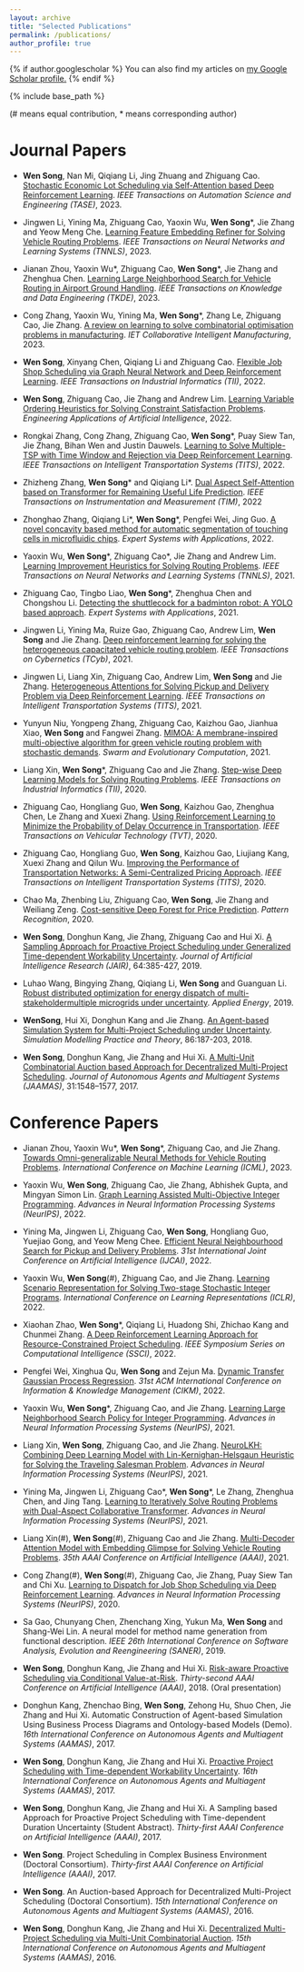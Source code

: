 ```yaml
---
layout: archive
title: "Selected Publications"
permalink: /publications/
author_profile: true
---
```


{% if author.googlescholar %}
  You can also find my articles on <u><a href="{{author.googlescholar}}">my Google Scholar profile</a>.</u>
{% endif %}

{% include base_path %}

(# means equal contribution, * means corresponding author)

Journal Papers
======
* **Wen Song**, Nan Mi, Qiqiang Li, Jing Zhuang and Zhiguang Cao. [Stochastic Economic Lot Scheduling via Self-Attention based Deep Reinforcement Learning](https://ieeexplore.ieee.org/document/10054449). *IEEE Transactions on Automation Science and Engineering (TASE)*, 2023.

* Jingwen Li, Yining Ma, Zhiguang Cao, Yaoxin Wu, **Wen Song**\*, Jie Zhang and Yeow Meng Che. [Learning Feature Embedding Refiner for Solving Vehicle Routing Problems](https://ieeexplore.ieee.org/document/10160045). *IEEE Transactions on Neural Networks and Learning Systems (TNNLS)*, 2023.

* Jianan Zhou, Yaoxin Wu\*, Zhiguang Cao, **Wen Song**\*, Jie Zhang and Zhenghua Chen. [Learning Large Neighborhood Search for Vehicle Routing in Airport Ground Handling](https://ieeexplore.ieee.org/document/10054476). *IEEE Transactions on Knowledge and Data Engineering (TKDE)*, 2023.

* Cong Zhang, Yaoxin Wu, Yining Ma, **Wen Song**\*, Zhang Le, Zhiguang Cao, Jie Zhang. [A review on learning to solve combinatorial optimisation problems in manufacturing](https://doi.org/10.1049/cim2.12072). *IET Collaborative Intelligent Manufacturing*, 2023.

* **Wen Song**, Xinyang Chen, Qiqiang Li and Zhiguang Cao. [Flexible Job Shop Scheduling via Graph Neural Network and Deep Reinforcement Learning](https://ieeexplore.ieee.org/document/9826438). *IEEE Transactions on Industrial Informatics (TII)*, 2022.

* **Wen Song**, Zhiguang Cao, Jie Zhang and Andrew Lim. [Learning Variable Ordering Heuristics for Solving Constraint Satisfaction Problems](https://www.sciencedirect.com/science/article/pii/S0952197621004255). *Engineering Applications of Artificial Intelligence*, 2022.

* Rongkai Zhang, Cong Zhang, Zhiguang Cao, **Wen Song**\*, Puay Siew Tan, Jie Zhang, Bihan Wen and Justin Dauwels. [Learning to Solve Multiple-TSP with Time Window and Rejection via Deep Reinforcement Learning](https://ieeexplore.ieee.org/document/9901466). *IEEE Transactions on Intelligent Transportation Systems (TITS)*, 2022. 


* Zhizheng Zhang, **Wen Song**\* and Qiqiang Li\*. [Dual Aspect Self-Attention based on Transformer for Remaining Useful Life Prediction](https://ieeexplore.ieee.org/document/9737516). *IEEE Transactions on Instrumentation and Measurement (TIM)*, 2022

* Zhonghao Zhang, Qiqiang Li\*, **Wen Song**\*, Pengfei Wei, Jing Guo. [A novel concavity based method for automatic segmentation of touching cells in microfluidic chips](https://www.sciencedirect.com/science/article/pii/S0957417422007692). *Expert Systems with Applications*, 2022.

* Yaoxin Wu, **Wen Song**\*, Zhiguang Cao\*, Jie Zhang and Andrew Lim. [Learning Improvement Heuristics for Solving Routing Problems](https://ieeexplore.ieee.org/document/9393606). *IEEE Transactions on Neural Networks and Learning Systems (TNNLS)*, 2021.

* Zhiguang Cao, Tingbo Liao, **Wen Song**\*, Zhenghua Chen and Chongshou Li. [Detecting the shuttlecock for a badminton robot: A YOLO based approach](https://www.sciencedirect.com/science/article/abs/pii/S0957417420306436). *Expert Systems with Applications*, 2021.

* Jingwen Li, Yining Ma, Ruize Gao, Zhiguang Cao, Andrew Lim, **Wen Song** and Jie Zhang. [Deep reinforcement learning for solving the heterogeneous capacitated vehicle routing problem](https://ieeexplore.ieee.org/abstract/document/9547060/). *IEEE Transactions on Cybernetics (TCyb)*, 2021.

* Jingwen Li, Liang Xin, Zhiguang Cao, Andrew Lim, **Wen Song** and Jie Zhang. [Heterogeneous Attentions for Solving Pickup and Delivery Problem via Deep Reinforcement Learning](https://ieeexplore.ieee.org/abstract/document/9352489/). *IEEE Transactions on Intelligent Transportation Systems (TITS)*, 2021.

* Yunyun Niu, Yongpeng Zhang, Zhiguang Cao, Kaizhou Gao, Jianhua Xiao, **Wen Song** and Fangwei Zhang. [MIMOA: A membrane-inspired multi-objective algorithm for green vehicle routing problem with stochastic demands](https://www.sciencedirect.com/science/article/pii/S221065022030420X). *Swarm and Evolutionary Computation*, 2021.

* Liang Xin, **Wen Song**\*, Zhiguang Cao and Jie Zhang. [Step-wise Deep Learning Models for Solving Routing Problems](https://ieeexplore.ieee.org/abstract/document/9226142/). *IEEE Transactions on Industrial Informatics (TII)*, 2020.

* Zhiguang Cao, Hongliang Guo, **Wen Song**, Kaizhou Gao, Zhenghua Chen, Le Zhang and Xuexi Zhang. [Using Reinforcement Learning to Minimize the Probability of Delay Occurrence in Transportation](https://ieeexplore.ieee.org/document/8952783). *IEEE Transactions on Vehicular Technology (TVT)*, 2020.

* Zhiguang Cao, Hongliang Guo, **Wen Song**, Kaizhou Gao, Liujiang Kang, Xuexi Zhang and Qilun Wu. [Improving the Performance of Transportation Networks: A Semi-Centralized Pricing Approach](https://ieeexplore.ieee.org/abstract/document/9098067). *IEEE Transactions on Intelligent Transportation Systems (TITS)*, 2020.

* Chao Ma, Zhenbing Liu, Zhiguang Cao, **Wen Song**, Jie Zhang and Weiliang Zeng. [Cost-sensitive Deep Forest for Price Prediction](https://www.sciencedirect.com/science/article/abs/pii/S0031320320303022?via%3Dihub). *Pattern Recognition*, 2020.

* **Wen Song**, Donghun Kang, Jie Zhang, Zhiguang Cao and Hui Xi.  [A Sampling Approach for Proactive Project Scheduling under Generalized Time-dependent Workability Uncertainty](https://www.jair.org/index.php/jair/article/view/11369/26476). *Journal of Artificial Intelligence Research (JAIR)*, 64:385-427, 2019.

* Luhao Wang, Bingying Zhang, Qiqiang Li, **Wen Song** and Guanguan Li. [Robust distributed optimization for energy dispatch of multi-stakeholdermultiple microgrids under uncertainty](https://www.sciencedirect.com/science/article/abs/pii/S0306261919315326). *Applied Energy*, 2019. 

* **WenSong**, Hui Xi, Donghun Kang and Jie Zhang. [An Agent-based Simulation System for Multi-Project Scheduling under Uncertainty](https://www.sciencedirect.com/science/article/pii/S1569190X18300728). *Simulation Modelling Practice and Theory*, 86:187-203, 2018. 

* **Wen Song**, Donghun Kang, Jie Zhang and Hui Xi. [A Multi-Unit Combinatorial Auction based Approach for Decentralized Multi-Project Scheduling](https://link.springer.com/article/10.1007/s10458-017-9370-z). *Journal of Autonomous Agents and Multiagent Systems (JAAMAS)*, 31:1548–1577, 2017.


Conference Papers
=======
* Jianan Zhou, Yaoxin Wu\*, **Wen Song**\*, Zhiguang Cao, and Jie Zhang. [Towards Omni-generalizable Neural Methods for Vehicle Routing Problems](https://openreview.net/forum?id=PlFBOnVOFg). *International Conference on Machine Learning (ICML)*, 2023.

* Yaoxin Wu, **Wen Song**, Zhiguang Cao, Jie Zhang, Abhishek Gupta, and Mingyan Simon Lin. [Graph Learning Assisted Multi-Objective Integer Programming](https://openreview.net/pdf?id=d9usspxbWmk). *Advances in Neural Information Processing Systems (NeurIPS)*, 2022.

* Yining Ma, Jingwen Li, Zhiguang Cao, **Wen Song**, Hongliang Guo, Yuejiao Gong, and Yeow Meng Chee. [Efficient Neural Neighbourhood Search for Pickup and Delivery Problems](https://arxiv.org/abs/2204.11399). *31st International Joint Conference on Artificial Intelligence (IJCAI)*, 2022.

* Yaoxin Wu, **Wen Song**(#), Zhiguang Cao, and Jie Zhang. [Learning Scenario Representation for Solving Two-stage Stochastic Integer Programs](https://openreview.net/pdf?id=06Wy2BtxXrz). *International Conference on Learning Representations (ICLR)*, 2022.

* Xiaohan Zhao, **Wen Song**\*, Qiqiang Li, Huadong Shi, Zhichao Kang and Chunmei Zhang. [A Deep Reinforcement Learning Approach for Resource-Constrained Project Scheduling](https://ieeexplore.ieee.org/abstract/document/10022122/). *IEEE Symposium Series on Computational Intelligence (SSCI)*, 2022.

* Pengfei Wei, Xinghua Qu, **Wen Song** and Zejun Ma. [Dynamic Transfer Gaussian Process Regression](https://dl.acm.org/doi/abs/10.1145/3511808.3557303). *31st ACM International Conference on Information & Knowledge Management (CIKM)*, 2022.

* Yaoxin Wu, **Wen Song**\*, Zhiguang Cao, and Jie Zhang. [Learning Large Neighborhood Search Policy for Integer Programming](https://arxiv.org/pdf/2111.03466.pdf). *Advances in Neural Information Processing Systems (NeurIPS)*, 2021.

* Liang Xin, **Wen Song**, Zhiguang Cao, and Jie Zhang. [NeuroLKH: Combining Deep Learning Model with Lin-Kernighan-Helsgaun Heuristic for Solving the Traveling Salesman Problem](https://arxiv.org/pdf/2110.07983.pdf). *Advances in Neural Information Processing Systems (NeurIPS)*, 2021.

* Yining Ma, Jingwen Li, Zhiguang Cao\*, **Wen Song**\*, Le Zhang, Zhenghua Chen, and Jing Tang. [Learning to Iteratively Solve Routing Problems with Dual-Aspect Collaborative Transformer](https://arxiv.org/pdf/2110.02544.pdf). *Advances in Neural Information Processing Systems (NeurIPS)*, 2021.

* Liang Xin(#), **Wen Song**(#), Zhiguang Cao and Jie Zhang. [Multi-Decoder Attention Model with Embedding Glimpse for Solving Vehicle Routing Problems](https://arxiv.org/pdf/2012.10638.pdf). *35th AAAI Conference on Artificial Intelligence (AAAI)*, 2021.

* Cong Zhang(#), **Wen Song**(#), Zhiguang Cao, Jie Zhang, Puay Siew Tan and Chi Xu. [Learning to Dispatch for Job Shop Scheduling via Deep Reinforcement Learning](https://arxiv.org/pdf/2010.12367.pdf). *Advances in Neural Information Processing Systems (NeurIPS)*, 2020.

* Sa Gao, Chunyang Chen, Zhenchang Xing, Yukun Ma, **Wen Song** and Shang-Wei Lin. A neural model for method name generation from functional description. *IEEE 26th International Conference on Software Analysis, Evolution and Reengineering (SANER)*, 2019.

* **Wen Song**, Donghun Kang, Jie Zhang and Hui Xi. [Risk-aware Proactive Scheduling via Conditional Value-at-Risk](https://aaai.org/ocs/index.php/AAAI/AAAI18/paper/view/16228/16200). *Thirty-second AAAI Conference on Artificial Intelligence (AAAI)*, 2018. (Oral presentation)

* Donghun Kang, Zhenchao Bing, **Wen Song**, Zehong Hu, Shuo Chen, Jie Zhang and Hui Xi. Automatic Construction of Agent-based Simulation Using Business Process Diagrams and Ontology-based Models (Demo). *16th International Conference on Autonomous Agents and Multiagent Systems (AAMAS)*, 2017.

* **Wen Song**, Donghun Kang, Jie Zhang and Hui Xi. [Proactive Project Scheduling with Time-dependent Workability Uncertainty](http://www.ifaamas.org/Proceedings/aamas2017/pdfs/p221.pdf). *16th International Conference on Autonomous Agents and Multiagent Systems (AAMAS)*, 2017.

* **Wen Song**, Donghun Kang, Jie Zhang and Hui Xi. A Sampling based Approach for Proactive Project Scheduling with Time-dependent Duration Uncertainty (Student Abstract). *Thirty-first AAAI Conference on Artificial Intelligence (AAAI)*, 2017.

* **Wen Song**. Project Scheduling in Complex Business Environment (Doctoral Consortium). *Thirty-first AAAI Conference on Artificial Intelligence (AAAI)*, 2017.

* **Wen Song**. An Auction-based Approach for Decentralized Multi-Project Scheduling (Doctoral Consortium). *15th International Conference on Autonomous Agents and Multiagent Systems (AAMAS)*, 2016.

* **Wen Song**, Donghun Kang, Jie Zhang and Hui Xi. [Decentralized Multi-Project Scheduling via Multi-Unit Combinatorial Auction](http://www.ifaamas.org/Proceedings/aamas2016/pdfs/p836.pdf). *15th International Conference on Autonomous Agents and Multiagent Systems (AAMAS)*, 2016. 
